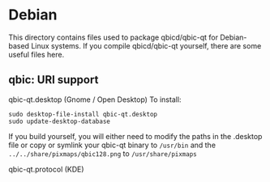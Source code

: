 
Debian
====================
This directory contains files used to package qbicd/qbic-qt
for Debian-based Linux systems. If you compile qbicd/qbic-qt yourself, there are some useful files here.

## qbic: URI support ##


qbic-qt.desktop  (Gnome / Open Desktop)
To install:

	sudo desktop-file-install qbic-qt.desktop
	sudo update-desktop-database

If you build yourself, you will either need to modify the paths in
the .desktop file or copy or symlink your qbic-qt binary to `/usr/bin`
and the `../../share/pixmaps/qbic128.png` to `/usr/share/pixmaps`

qbic-qt.protocol (KDE)

